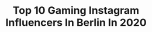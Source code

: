 ---
title: Top 10 Gaming Instagram Influencers In Berlin In 2020
description: >-
  Find top gaming Instagram influencers in Berlin in 2020. Most popular hashtags: #berlin #gaming #picoftheday #photooftheday.
platform: Instagram
profiles:
  - username: "tutopolistv"
    fullname: >-
      Marco Santos Silva
    location: "Germany"
    followers: 101310
    engagement: 789
    commentsToLikes: 0.011371
    id: ck139hk54lc3v0i198cqjy2ka
    verified: false
    hashtags: "#portugal, #model, #nokia, #leverkusen"
  - username: "_hand_job_tattoo"
    fullname: >-
      📍Berlin / DREAM MAKER  👑💓
    location: "Germany"
    followers: 117300
    engagement: 283
    commentsToLikes: 0.003244
    id: ck5bz3yufqeim0i111qpggt9m
    verified: false
    hashtags: "#berlin, #typography, #doglover, #hamdjobdeluxe"
  - username: "kevin.tweedale"
    fullname: >-
      Mr Tweeday
    location: "Germany"
    followers: 33428
    engagement: 727
    commentsToLikes: 0.007807
    id: ck0w3i5xftjdg0i19e58z96j0
    verified: false
    hashtags: "#csgoplayer, #csgomemes, #berlinmajor, #berlinmajor2019"
  - username: "donlou_life"
    fullname: >-
      Streetstyle💯Sneakershead💯Food
    location: "Germany"
    followers: 5281
    engagement: 1010
    commentsToLikes: 0.156014
    id: ck8tbs4ilwwx00j78ngjl8do6
    verified: false
    hashtags: "#styleoftheday, #fashionkilla, #nike, #thankyou"
  - username: "doktor_froid"
    fullname: >-
      Doktor Froid
    location: "Germany"
    followers: 17900
    engagement: 656
    commentsToLikes: 0.129641
    id: ck0tyibgrmy1j0i19tx14jywf
    verified: false
    hashtags: "#ootd, #squareenix, #silver, #froidnachten"
  - username: "claires.diary"
    fullname: >-
      ClaireLive
    location: "Germany"
    followers: 67416
    engagement: 460
    commentsToLikes: 0.081558
    id: ck5zrigxtwn8g0i14evsjeru8
    verified: false
    hashtags: "#selfcare, #treatyourselfwell, #shakeit, #stayhungry"
  - username: "marvinknoll5"
    fullname: >-
      Marvin Knoll
    location: "Germany"
    followers: 16633
    engagement: 1627
    commentsToLikes: 0.026234
    id: ck0u9hwzb9x3j0i19mkrqq2zl
    verified: true
    hashtags: "#energy, #vorbereitung, #weekend, #motivation"
  - username: "the.nintendogamer"
    fullname: >-
      Call Me Cooper
    location: "Germany"
    followers: 2240
    engagement: 1430
    commentsToLikes: 0.127445
    id: ck5pvax7egzin0i119abq6uwc
    verified: false
    hashtags: "#nintendo, #triforcetuesday, #nintendounboxing, #limitededition"
  - username: "officer_redrabbit"
    fullname: >-
      Christian Blümchen
    location: "Germany"
    followers: 5304
    engagement: 874
    commentsToLikes: 0.009250
    id: ck6ttjr7rb00v0j71il2umig6
    verified: false
    hashtags: "#porsche, #bestpartofme, #snakeperformance, #semi"
  - username: "steffi.dnt"
    fullname: >-
      Steffi
    location: "Germany"
    followers: 38025
    engagement: 654
    commentsToLikes: 0.033901
    id: ck8t1vmfgx7pf0j78xwu65g81
    verified: false
    hashtags: "#leggings, #shorts, #croptop, #bimmer"
---